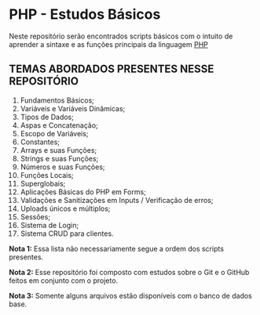 # PHP - Estudos Básicos

Neste repositório serão encontrados scripts básicos com o intuito de aprender a sintaxe e as funções principais da linguagem [PHP](https://www.php.net/)


## TEMAS ABORDADOS PRESENTES NESSE REPOSITÓRIO

1. Fundamentos Básicos;
2. Variáveis e Variáveis Dinâmicas;
3. Tipos de Dados;
4. Aspas e Concatenação;
5. Escopo de Variáveis;
6. Constantes;
7. Arrays e suas Funções;
8. Strings e suas Funções;
9. Números e suas Funções;
10. Funções Locais;
11. Superglobais;
12. Aplicações Básicas do PHP em Forms;
13. Validações e Sanitizações em Inputs / Verificação de erros;
14. Uploads únicos e múltiplos;
15. Sessões;
16. Sistema de Login;
17. Sistema CRUD para clientes.

**Nota 1:**
Essa lista não necessariamente segue a ordem dos scripts presentes.

**Nota 2:**
Esse repositório foi composto com estudos sobre o Git e o GitHub feitos em conjunto com o projeto.

**Nota 3:**
Somente alguns arquivos estão disponíveis com o banco de dados base.